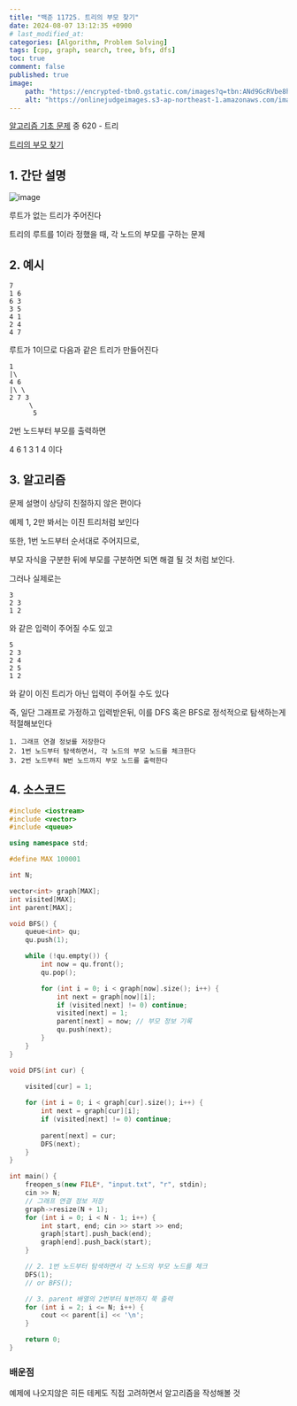 ```yaml
---
title: "백준 11725. 트리의 부모 찾기"
date: 2024-08-07 13:12:35 +0900
# last_modified_at: 
categories: [Algorithm, Problem Solving] 
tags: [cpp, graph, search, tree, bfs, dfs] 
toc: true
comment: false
published: true
image:
    path: "https://encrypted-tbn0.gstatic.com/images?q=tbn:ANd9GcRVbe8h2ow0J4dsoXYuViS4tEuxLqZPfHVViw&s"
    alt: "https://onlinejudgeimages.s3-ap-northeast-1.amazonaws.com/images/boj-og.png"
---
```


[알고리즘 기초 문제](https://jinhg0214.github.io/posts/problems/) 중 620 - 트리

[트리의 부모 찾기](https://www.acmicpc.net/problem/11725)

## 1. 간단 설명

![image](https://github.com/user-attachments/assets/112586b0-914c-4247-8ed6-378525a9600d)

루트가 없는 트리가 주어진다

트리의 루트를 1이라 정했을 때, 각 노드의 부모를 구하는 문제

## 2. 예시

```
7
1 6
6 3
3 5
4 1
2 4
4 7
```
루트가 1이므로 다음과 같은 트리가 만들어진다

```
1 
|\
4 6
|\ \
2 7 3
     \
	  5
```

2번 노드부터 부모를 출력하면 

4 6 1 3 1 4 이다


## 3. 알고리즘

문제 설명이 상당히 친절하지 않은 편이다

예제 1, 2만 봐서는 이진 트리처럼 보인다

또한, 1번 노드부터 순서대로 주어지므로, 

부모 자식을 구분한 뒤에 부모를 구분하면 되면 해결 될 것 처럼 보인다.

그러나 실제로는 

```
3
2 3
1 2
``` 
와 같은 입력이 주어질 수도 있고

```
5
2 3
2 4
2 5
1 2
```
와 같이 이진 트리가 아닌 입력이 주어질 수도 있다

즉, 일단 그래프로 가정하고 입력받은뒤, 이를 DFS 혹은 BFS로 정석적으로 탐색하는게 적절해보인다

```
1. 그래프 연결 정보를 저장한다
2. 1번 노드부터 탐색하면서, 각 노드의 부모 노드를 체크한다
3. 2번 노드부터 N번 노드까지 부모 노드를 출력한다
```


## 4. 소스코드

```cpp
#include <iostream>
#include <vector>
#include <queue>

using namespace std;

#define MAX 100001

int N;

vector<int> graph[MAX];
int visited[MAX];
int parent[MAX];

void BFS() {
	queue<int> qu;
	qu.push(1);

	while (!qu.empty()) {
		int now = qu.front();
		qu.pop();

		for (int i = 0; i < graph[now].size(); i++) {
			int next = graph[now][i];
			if (visited[next] != 0) continue;
			visited[next] = 1;
			parent[next] = now; // 부모 정보 기록
			qu.push(next);
		}
	}
}

void DFS(int cur) { 
	
	visited[cur] = 1;

	for (int i = 0; i < graph[cur].size(); i++) {
		int next = graph[cur][i];
		if (visited[next] != 0) continue;
		
		parent[next] = cur;
		DFS(next);
	}
}

int main() {
	freopen_s(new FILE*, "input.txt", "r", stdin);
	cin >> N;
	// 그래프 연결 정보 저장
	graph->resize(N + 1);
	for (int i = 0; i < N - 1; i++) {
		int start, end; cin >> start >> end;
		graph[start].push_back(end);
		graph[end].push_back(start);
	}

	// 2. 1번 노드부터 탐색하면서 각 노드의 부모 노드를 체크
	DFS(1);
	// or BFS();

	// 3. parent 배열의 2번부터 N번까지 쭉 출력
	for (int i = 2; i <= N; i++) {
		cout << parent[i] << '\n';
	}

	return 0;
}
```

### 배운점

예제에 나오지않은 히든 테케도 직접 고려하면서 알고리즘을 작성해볼 것